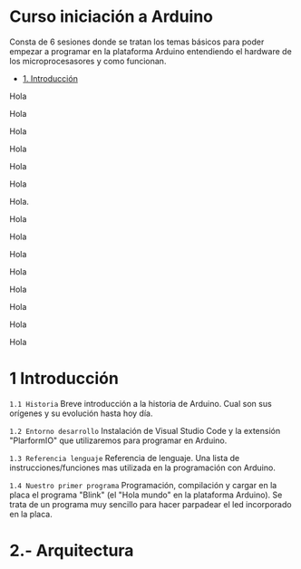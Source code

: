 # Curso iniciación a Arduino
Consta de 6 sesiones donde se tratan los temas básicos para poder empezar a programar en la plataforma Arduino entendiendo el hardware de los microprocesasores y como funcionan.

- [1. Introducción](#-1-Introducción)

Hola

Hola

Hola

Hola

Hola

Hola

Hola.

Hola

Hola

Hola

Hola

Hola

Hola

Hola

Hola


# 1 Introducción

  `1.1 Historia` Breve introducción a la historia de Arduino. Cual son sus orígenes y su evolución hasta hoy día.

  `1.2 Entorno desarrollo` Instalación de Visual Studio Code y la extensión "PlarformIO" que utilizaremos para programar en Arduino.

  `1.3 Referencia lenguaje` Referencia de lenguaje. Una lista de instrucciones/funciones mas utilizada en la programación con Arduino.

  `1.4 Nuestro primer programa` Programación, compilación y cargar en la placa el programa "Blink" (el "Hola mundo" en la plataforma Arduino). Se trata de un programa muy sencillo para hacer parpadear el led incorporado en la placa.


# 2.- Arquitectura
